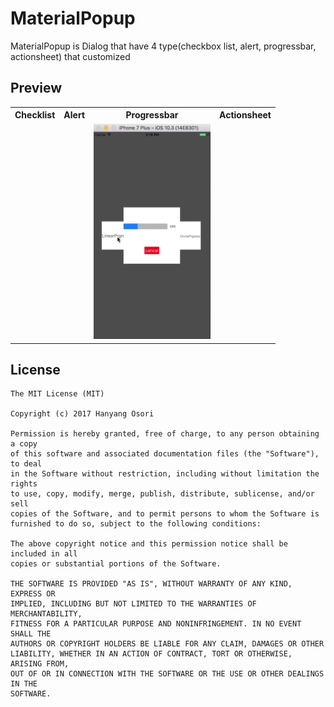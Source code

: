 # MaterialPopup

MaterialPopup is Dialog that have 4 type(checkbox list, alert, progressbar, actionsheet) that customized

## Preview


<table>
<tr>
<th>Checklist</th><th>Alert</th><th>Progressbar</th><th>Actionsheet</th>
</tr>
<tr>
<td></td>
<td></td>
<td><img src="https://github.com/HyOsori/MaterialPopup/blob/master/Images/progress.gif" width='187' alt="Progressbar gif"></td>
<td></td>
</tr>
</table>
  
  
## License
```
The MIT License (MIT)

Copyright (c) 2017 Hanyang Osori

Permission is hereby granted, free of charge, to any person obtaining a copy
of this software and associated documentation files (the "Software"), to deal
in the Software without restriction, including without limitation the rights
to use, copy, modify, merge, publish, distribute, sublicense, and/or sell
copies of the Software, and to permit persons to whom the Software is
furnished to do so, subject to the following conditions:

The above copyright notice and this permission notice shall be included in all
copies or substantial portions of the Software.

THE SOFTWARE IS PROVIDED "AS IS", WITHOUT WARRANTY OF ANY KIND, EXPRESS OR
IMPLIED, INCLUDING BUT NOT LIMITED TO THE WARRANTIES OF MERCHANTABILITY,
FITNESS FOR A PARTICULAR PURPOSE AND NONINFRINGEMENT. IN NO EVENT SHALL THE
AUTHORS OR COPYRIGHT HOLDERS BE LIABLE FOR ANY CLAIM, DAMAGES OR OTHER
LIABILITY, WHETHER IN AN ACTION OF CONTRACT, TORT OR OTHERWISE, ARISING FROM,
OUT OF OR IN CONNECTION WITH THE SOFTWARE OR THE USE OR OTHER DEALINGS IN THE
SOFTWARE.
```
